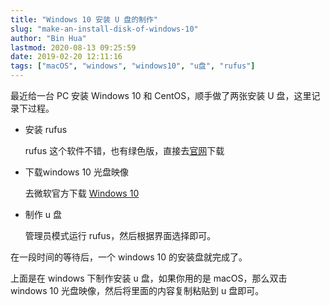 ```yaml
---
title: "Windows 10 安装 U 盘的制作"
slug: "make-an-install-disk-of-windows-10"
author: "Bin Hua"
lastmod: 2020-08-13 09:25:59
date: 2019-02-20 12:11:16
tags: ["macOS", "windows", "windows10", "u盘", "rufus"]
---
```


最近给一台 PC 安装 Windows 10 和 CentOS，顺手做了两张安装 U 盘，这里记录下过程。

- 安装 rufus
	
    rufus 这个软件不错，也有绿色版，直接去[官网](http://rufus.ie/)下载

- 下载windows 10 光盘映像
	
    去微软官方下载 [Windows 10](https://www.microsoft.com/zh-cn/software-download/windows10ISO)

- 制作 u 盘
	
    管理员模式运行 rufus，然后根据界面选择即可。

在一段时间的等待后，一个 windows 10 的安装盘就完成了。

上面是在 windows 下制作安装 u 盘，如果你用的是 macOS，那么双击 windows 10 光盘映像，然后将里面的内容复制粘贴到 u 盘即可。